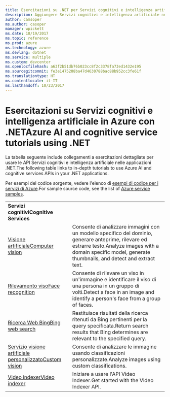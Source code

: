 ```yaml
---
title: Esercitazioni su .NET per Servizi cognitivi e intelligenza artificiale in Azure | Microsoft Docs
description: Aggiungere Servizi cognitivi e intelligenza artificiale nell'app .NET con i servizi di Microsoft Azure.
author: camsoper
ms.author: casoper
manager: wpickett
ms.date: 10/19/2017
ms.topic: reference
ms.prod: azure
ms.technology: azure
ms.devlang: dotnet
ms.service: multiple
ms.custom: devcenter
ms.openlocfilehash: a63f2b51db76b023cc8f2c3378fa73ed1432e195
ms.sourcegitcommit: fe3e1475208ba47d4630788bac88b952cc3fe61f
ms.translationtype: HT
ms.contentlocale: it-IT
ms.lasthandoff: 10/23/2017
---
```

# <a name="azure-ai-and-cognitive-service-tutorials-using-net"></a><span data-ttu-id="775b9-103">Esercitazioni su Servizi cognitivi e intelligenza artificiale in Azure con .NET</span><span class="sxs-lookup"><span data-stu-id="775b9-103">Azure AI and cognitive service tutorials using .NET</span></span>

<span data-ttu-id="775b9-104">La tabella seguente include collegamenti a esercitazioni dettagliate per usare le API Servizi cognitivi e intelligenza artificiale nelle applicazioni .NET.</span><span class="sxs-lookup"><span data-stu-id="775b9-104">The following table links to in-depth tutorials to use Azure AI and cognitive services APIs in your .NET applications.</span></span> 

<span data-ttu-id="775b9-105">Per esempi del codice sorgente, vedere l'elenco di [esempi di codice per i servizi di Azure](https://azure.microsoft.com/resources/samples/?platform=dotnet).</span><span class="sxs-lookup"><span data-stu-id="775b9-105">For sample source code, see the list of [Azure service samples](https://azure.microsoft.com/resources/samples/?platform=dotnet).</span></span>

| | |
|---|---|
| <span data-ttu-id="775b9-106">**Servizi cognitivi**</span><span class="sxs-lookup"><span data-stu-id="775b9-106">**Cognitive Services**</span></span>| |
| <span data-ttu-id="775b9-107">[Visione artificiale][1]</span><span class="sxs-lookup"><span data-stu-id="775b9-107">[Computer vision][1]</span></span> | <span data-ttu-id="775b9-108">Consente di analizzare immagini con un modello specifico del dominio, generare anteprime, rilevare ed estrarre testo.</span><span class="sxs-lookup"><span data-stu-id="775b9-108">Analyze images with a domain specific model, generate thumbnails, and detect and extract text.</span></span> | 
| <span data-ttu-id="775b9-109">[Rilevamento viso][2]</span><span class="sxs-lookup"><span data-stu-id="775b9-109">[Face recognition][2]</span></span> | <span data-ttu-id="775b9-110">Consente di rilevare un viso in un'immagine e identificare il viso di una persona in un gruppo di volti.</span><span class="sxs-lookup"><span data-stu-id="775b9-110">Detect a face in an image and identify a person's face from a group of faces.</span></span> | 
| <span data-ttu-id="775b9-111">[Ricerca Web Bing][3]</span><span class="sxs-lookup"><span data-stu-id="775b9-111">[Bing web search][3]</span></span>| <span data-ttu-id="775b9-112">Restituisce risultati della ricerca ritenuti da Bing pertinenti per la query specificata.</span><span class="sxs-lookup"><span data-stu-id="775b9-112">Return search results that Bing determines are relevant to the specified query.</span></span> |
| <span data-ttu-id="775b9-113">[Servizio visione artificiale personalizzato][4]</span><span class="sxs-lookup"><span data-stu-id="775b9-113">[Custom vision][4]</span></span> | <span data-ttu-id="775b9-114">Consente di analizzare le immagine usando classificazioni personalizzate.</span><span class="sxs-lookup"><span data-stu-id="775b9-114">Analyze images using custom classifications.</span></span> |
| <span data-ttu-id="775b9-115">[Video indexer][5]</span><span class="sxs-lookup"><span data-stu-id="775b9-115">[Video indexer][5]</span></span> | <span data-ttu-id="775b9-116">Iniziare a usare l'API Video Indexer.</span><span class="sxs-lookup"><span data-stu-id="775b9-116">Get started with the Video Indexer API.</span></span>|

[1]: /azure/cognitive-services/computer-vision/tutorials/csharptutorial
[2]: /azure/cognitive-services/face/tutorials/faceapiincsharptutorial
[3]: /azure/cognitive-services/bing-web-search/csharp-ranking-tutorial
[4]: /azure/cognitive-services/custom-vision-service/csharp-tutorial
[5]: /azure/cognitive-services/video-indexer/video-indexer-use-apis

